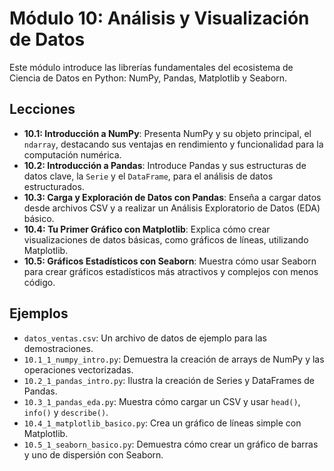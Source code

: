 # Módulo 10: Análisis y Visualización de Datos

Este módulo introduce las librerías fundamentales del ecosistema de Ciencia de Datos en Python: NumPy, Pandas, Matplotlib y Seaborn.

## Lecciones

* **10.1: Introducción a NumPy**: Presenta NumPy y su objeto principal, el `ndarray`, destacando sus ventajas en rendimiento y funcionalidad para la computación numérica.
* **10.2: Introducción a Pandas**: Introduce Pandas y sus estructuras de datos clave, la `Serie` y el `DataFrame`, para el análisis de datos estructurados.
* **10.3: Carga y Exploración de Datos con Pandas**: Enseña a cargar datos desde archivos CSV y a realizar un Análisis Exploratorio de Datos (EDA) básico.
* **10.4: Tu Primer Gráfico con Matplotlib**: Explica cómo crear visualizaciones de datos básicas, como gráficos de líneas, utilizando Matplotlib.
* **10.5: Gráficos Estadísticos con Seaborn**: Muestra cómo usar Seaborn para crear gráficos estadísticos más atractivos y complejos con menos código.

## Ejemplos

* `datos_ventas.csv`: Un archivo de datos de ejemplo para las demostraciones.
* `10.1_1_numpy_intro.py`: Demuestra la creación de arrays de NumPy y las operaciones vectorizadas.
* `10.2_1_pandas_intro.py`: Ilustra la creación de Series y DataFrames de Pandas.
* `10.3_1_pandas_eda.py`: Muestra cómo cargar un CSV y usar `head()`, `info()` y `describe()`.
* `10.4_1_matplotlib_basico.py`: Crea un gráfico de líneas simple con Matplotlib.
* `10.5_1_seaborn_basico.py`: Demuestra cómo crear un gráfico de barras y uno de dispersión con Seaborn.
